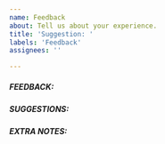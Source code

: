```yaml
---
name: Feedback
about: Tell us about your experience.
title: 'Suggestion: '
labels: 'Feedback'
assignees: ''

---
```


##### FEEDBACK:
<!-- How do you find the gameplay? -->




##### SUGGESTIONS:
<!-- What can be improved? -->




##### EXTRA NOTES:
<!-- Anything else you would like the Ruby Sanctum devs to know.-->





<!-- ------------------------- THE END ------------------------------
Thank you for your contribution. 
-->
